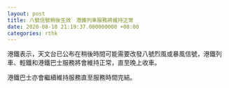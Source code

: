 ```yaml
---
layout: post
title: 八號信號稍後生效　港鐵列車服務將維持正常
date: 2020-08-18 21:19:37.000000000 +08:00
categories: rthk
---
```


港鐵表示，天文台已公布在稍後時間可能需要改發八號烈風或暴風信號，港鐵列車、輕鐵和港鐵巴士服務將會維持正常，直至晚上收車。

港鐵巴士亦會繼續維持服務直至服務時間完結。
